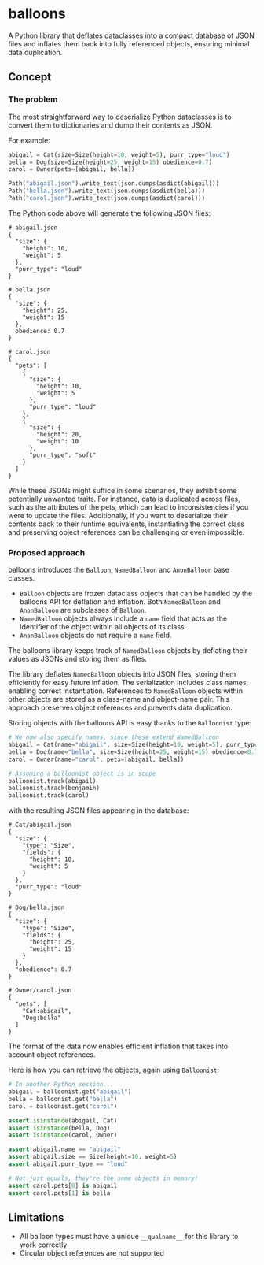 # balloons

A Python library that deflates dataclasses into a compact database of JSON files and inflates them back into fully referenced objects, ensuring minimal data duplication.

## Concept

### The problem

The most straightforward way to deserialize Python dataclasses is to convert them to dictionaries and dump their contents as JSON.

For example:

```py
abigail = Cat(size=Size(height=10, weight=5), purr_type="loud")
bella = Dog(size=Size(height=25, weight=15) obedience=0.7)
carol = Owner(pets=[abigail, bella])

Path("abigail.json").write_text(json.dumps(asdict(abigail)))
Path("bella.json").write_text(json.dumps(asdict(bella)))
Path("carol.json").write_text(json.dumps(asdict(carol)))
```

The Python code above will generate the following JSON files:

```
# abigail.json
{
  "size": {
    "height": 10,
    "weight": 5
  },
  "purr_type": "loud"
}

# bella.json
{
  "size": {
    "height": 25,
    "weight": 15
  },
  obedience: 0.7
}

# carol.json
{
  "pets": [
    {
      "size": {
        "height": 10,
        "weight": 5
      },
      "purr_type": "loud"
    },
    {
      "size": {
        "height": 20,
        "weight": 10
      },
      "purr_type": "soft"
    }
  ]
}
```

While these JSONs might suffice in some scenarios, they exhibit some potentially unwanted traits.
For instance, data is duplicated across files, such as the attributes of the pets, which can lead to inconsistencies if you were to update the files.
Additionally, if you want to deserialize their contents back to their runtime equivalents, instantiating the correct class and preserving object references can be challenging or even impossible.

### Proposed approach

balloons introduces the `Balloon`, `NamedBalloon` and `AnonBalloon` base classes.

* `Balloon` objects are frozen dataclass objects that can be handled by the balloons API for deflation and inflation.
  Both `NamedBalloon` and `AnonBalloon` are subclasses of `Balloon`.
* `NamedBalloon` objects always include a `name` field that acts as the identifier of the object within all objects of its class.
* `AnonBalloon` objects do not require a `name` field.

The balloons library keeps track of `NamedBalloon` objects by deflating their values as JSONs and storing them as files.

The library deflates `NamedBalloon` objects into JSON files, storing them efficiently for easy future inflation.
The serialization includes class names, enabling correct instantiation.
References to `NamedBalloon` objects within other objects are stored as a class-name and object-name pair.
This approach preserves object references and prevents data duplication.

Storing objects with the balloons API is easy thanks to the `Balloonist` type:

```py
# We now also specify names, since these extend NamedBalloon
abigail = Cat(name="abigail", size=Size(height=10, weight=5), purr_type="loud")
bella = Dog(name="bella", size=Size(height=25, weight=15) obedience=0.7)
carol = Owner(name="carol", pets=[abigail, bella])

# Assuming a balloonist object is in scope
balloonist.track(abigail)
balloonist.track(benjamin)
balloonist.track(carol)
```

with the resulting JSON files appearing in the database:

```
# Cat/abigail.json
{
  "size": {
    "type": "Size",
    "fields": {
      "height": 10,
      "weight": 5
    }
  },
  "purr_type": "loud"
}

# Dog/bella.json
{
  "size": {
    "type": "Size",
    "fields": {
      "height": 25,
      "weight": 15
    }
  },
  "obedience": 0.7
}

# Owner/carol.json
{
  "pets": [
    "Cat:abigail",
    "Dog:bella"
  ]
}
```

The format of the data now enables efficient inflation that takes into account object references.

Here is how you can retrieve the objects, again using `Balloonist`:

```py
# In another Python session...
abigail = balloonist.get("abigail")
bella = balloonist.get("bella")
carol = balloonist.get("carol")

assert isinstance(abigail, Cat)
assert isinstance(bella, Dog)
assert isinstance(carol, Owner)

assert abigail.name == "abigail"
assert abigail.size == Size(height=10, weight=5)
assert abigail.purr_type == "loud"

# Not just equals, they're the same objects in memory!
assert carol.pets[0] is abigail
assert carol.pets[1] is bella
```

## Limitations

* All balloon types must have a unique `__qualname__` for this library to work correctly
* Circular object references are not supported
